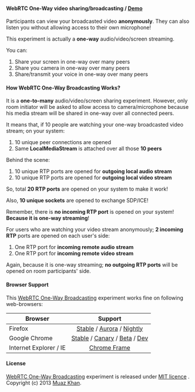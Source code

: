 #### WebRTC One-Way video sharing/broadcasting / [Demo](https://googledrive.com/host/0B6GWd_dUUTT8RzVSRVU2MlIxcm8/webrtc-broadcasting/)

Participants can view your broadcasted video **anonymously**. They can also listen you without allowing access to their own microphone!

This experiment is actually a **one-way** audio/video/screen streaming.

You can:

1. Share your screen in one-way over many peers
2. Share you camera in one-way over many peers
3. Share/transmit your voice in one-way over many peers

#### How WebRTC One-Way Broadcasting Works?

It is a **one-to-many** audio/video/screen sharing experiment. However, only room initiator will be asked to allow access to camera/microphone because his media stream will be shared in one-way over all connected peers.

It means that, if 10 people are watching your one-way broadcasted video stream; on your system:

1. 10 unique peer connections are opened
2. Same **LocalMediaStream** is attached over all those **10 peers**

Behind the scene:

1. 10 unique RTP ports are opened for **outgoing local audio stream**
2. 10 unique RTP ports are opened for **outgoing local video stream**

So, total **20 RTP ports** are opened on your system to make it work!

Also, **10 unique sockets** are opened to exchange SDP/ICE!

Remember, there is **no incoming RTP port** is opened on your system! **Because it is one-way streaming**!

For users who are watching your video stream anonymously; **2 incoming RTP** ports are opened on each user's side:

1. One RTP port for **incoming remote audio stream**
2. One RTP port for **incoming remote video stream**

Again, because it is one-way streaming; **no outgoing RTP ports** will be opened on room participants' side.

#### Browser Support

This [WebRTC One-Way Broadcasting](https://googledrive.com/host/0B6GWd_dUUTT8RzVSRVU2MlIxcm8/webrtc-broadcasting/) experiment works fine on following web-browsers:

| Browser        | Support           |
| ------------- |:-------------:|
| Firefox | [Stable](http://www.mozilla.org/en-US/firefox/new/) / [Aurora](http://www.mozilla.org/en-US/firefox/aurora/) / [Nightly](http://nightly.mozilla.org/) |
| Google Chrome | [Stable](https://www.google.com/intl/en_uk/chrome/browser/) / [Canary](https://www.google.com/intl/en/chrome/browser/canary.html) / [Beta](https://www.google.com/intl/en/chrome/browser/beta.html) / [Dev](https://www.google.com/intl/en/chrome/browser/index.html?extra=devchannel#eula) |
| Internet Explorer / IE | [Chrome Frame](http://www.google.com/chromeframe) |

#### License

[WebRTC One-Way Broadcasting](https://googledrive.com/host/0B6GWd_dUUTT8RzVSRVU2MlIxcm8/webrtc-broadcasting/) experiment is released under [MIT licence](https://webrtc-experiment.appspot.com/licence/) . Copyright (c) 2013 [Muaz Khan](https://plus.google.com/100325991024054712503).

